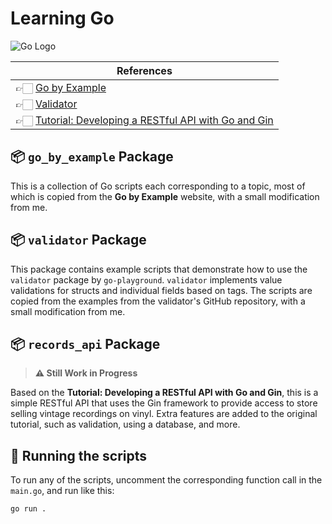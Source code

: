 # Learning Go

![Go Logo](https://go.dev/images/go-logo-white.svg)

| References                                                                                           |
| ---------------------------------------------------------------------------------------------------- |
| 👉🏻 [Go by Example](https://gobyexample.com/)                                                         |
| 👉🏻 [Validator](https://github.com/go-playground/validator)                                           |
| 👉🏻 [Tutorial: Developing a RESTful API with Go and Gin](https://go.dev/doc/tutorial/web-service-gin) |

## 📦 `go_by_example` Package

This is a collection of Go scripts each corresponding to a topic, most of which is copied from the **Go by Example** website, with a small modification from me.

## 📦 `validator` Package

This package contains example scripts that demonstrate how to use the `validator` package by `go-playground`. `validator` implements value validations for structs
and individual fields based on tags. The scripts are copied from the examples from the validator's GitHub repository, with a small modification from me.

## 📦 `records_api` Package

> **⚠️ Still Work in Progress**

Based on the **Tutorial: Developing a RESTful API with Go and Gin**, this is a simple RESTful API that uses the Gin framework to provide access to store selling vintage recordings on vinyl. Extra features are added to the original tutorial, such as validation, using a database, and more.

## 🚀 Running the scripts

To run any of the scripts, uncomment the corresponding function call in the `main.go`, and run like this:

```bash
go run .
```
